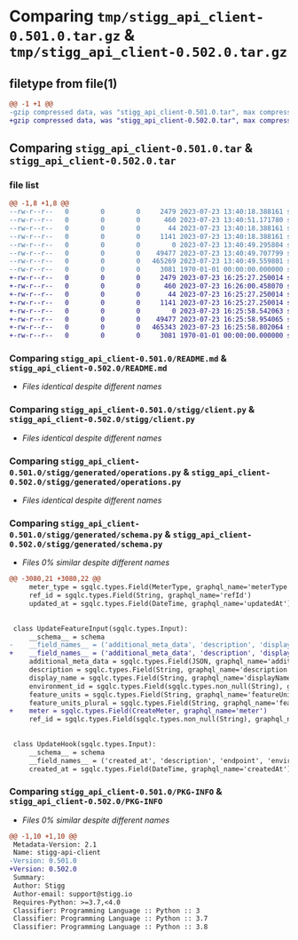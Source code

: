 # Comparing `tmp/stigg_api_client-0.501.0.tar.gz` & `tmp/stigg_api_client-0.502.0.tar.gz`

## filetype from file(1)

```diff
@@ -1 +1 @@
-gzip compressed data, was "stigg_api_client-0.501.0.tar", max compression
+gzip compressed data, was "stigg_api_client-0.502.0.tar", max compression
```

## Comparing `stigg_api_client-0.501.0.tar` & `stigg_api_client-0.502.0.tar`

### file list

```diff
@@ -1,8 +1,8 @@
--rw-r--r--   0        0        0     2479 2023-07-23 13:40:18.388161 stigg_api_client-0.501.0/README.md
--rw-r--r--   0        0        0      460 2023-07-23 13:40:51.171780 stigg_api_client-0.501.0/pyproject.toml
--rw-r--r--   0        0        0       44 2023-07-23 13:40:18.388161 stigg_api_client-0.501.0/stigg/__init__.py
--rw-r--r--   0        0        0     1141 2023-07-23 13:40:18.388161 stigg_api_client-0.501.0/stigg/client.py
--rw-r--r--   0        0        0        0 2023-07-23 13:40:49.295804 stigg_api_client-0.501.0/stigg/generated/__init__.py
--rw-r--r--   0        0        0    49477 2023-07-23 13:40:49.707799 stigg_api_client-0.501.0/stigg/generated/operations.py
--rw-r--r--   0        0        0   465269 2023-07-23 13:40:49.559801 stigg_api_client-0.501.0/stigg/generated/schema.py
--rw-r--r--   0        0        0     3081 1970-01-01 00:00:00.000000 stigg_api_client-0.501.0/PKG-INFO
+-rw-r--r--   0        0        0     2479 2023-07-23 16:25:27.250014 stigg_api_client-0.502.0/README.md
+-rw-r--r--   0        0        0      460 2023-07-23 16:26:00.458070 stigg_api_client-0.502.0/pyproject.toml
+-rw-r--r--   0        0        0       44 2023-07-23 16:25:27.250014 stigg_api_client-0.502.0/stigg/__init__.py
+-rw-r--r--   0        0        0     1141 2023-07-23 16:25:27.250014 stigg_api_client-0.502.0/stigg/client.py
+-rw-r--r--   0        0        0        0 2023-07-23 16:25:58.542063 stigg_api_client-0.502.0/stigg/generated/__init__.py
+-rw-r--r--   0        0        0    49477 2023-07-23 16:25:58.954065 stigg_api_client-0.502.0/stigg/generated/operations.py
+-rw-r--r--   0        0        0   465343 2023-07-23 16:25:58.802064 stigg_api_client-0.502.0/stigg/generated/schema.py
+-rw-r--r--   0        0        0     3081 1970-01-01 00:00:00.000000 stigg_api_client-0.502.0/PKG-INFO
```

### Comparing `stigg_api_client-0.501.0/README.md` & `stigg_api_client-0.502.0/README.md`

 * *Files identical despite different names*

### Comparing `stigg_api_client-0.501.0/stigg/client.py` & `stigg_api_client-0.502.0/stigg/client.py`

 * *Files identical despite different names*

### Comparing `stigg_api_client-0.501.0/stigg/generated/operations.py` & `stigg_api_client-0.502.0/stigg/generated/operations.py`

 * *Files identical despite different names*

### Comparing `stigg_api_client-0.501.0/stigg/generated/schema.py` & `stigg_api_client-0.502.0/stigg/generated/schema.py`

 * *Files 0% similar despite different names*

```diff
@@ -3080,21 +3080,22 @@
     meter_type = sgqlc.types.Field(MeterType, graphql_name='meterType')
     ref_id = sgqlc.types.Field(String, graphql_name='refId')
     updated_at = sgqlc.types.Field(DateTime, graphql_name='updatedAt')
 
 
 class UpdateFeatureInput(sgqlc.types.Input):
     __schema__ = schema
-    __field_names__ = ('additional_meta_data', 'description', 'display_name', 'environment_id', 'feature_units', 'feature_units_plural', 'ref_id')
+    __field_names__ = ('additional_meta_data', 'description', 'display_name', 'environment_id', 'feature_units', 'feature_units_plural', 'meter', 'ref_id')
     additional_meta_data = sgqlc.types.Field(JSON, graphql_name='additionalMetaData')
     description = sgqlc.types.Field(String, graphql_name='description')
     display_name = sgqlc.types.Field(String, graphql_name='displayName')
     environment_id = sgqlc.types.Field(sgqlc.types.non_null(String), graphql_name='environmentId')
     feature_units = sgqlc.types.Field(String, graphql_name='featureUnits')
     feature_units_plural = sgqlc.types.Field(String, graphql_name='featureUnitsPlural')
+    meter = sgqlc.types.Field(CreateMeter, graphql_name='meter')
     ref_id = sgqlc.types.Field(sgqlc.types.non_null(String), graphql_name='refId')
 
 
 class UpdateHook(sgqlc.types.Input):
     __schema__ = schema
     __field_names__ = ('created_at', 'description', 'endpoint', 'environment_id', 'event_log_types', 'id', 'secret_key', 'status')
     created_at = sgqlc.types.Field(DateTime, graphql_name='createdAt')
```

### Comparing `stigg_api_client-0.501.0/PKG-INFO` & `stigg_api_client-0.502.0/PKG-INFO`

 * *Files 0% similar despite different names*

```diff
@@ -1,10 +1,10 @@
 Metadata-Version: 2.1
 Name: stigg-api-client
-Version: 0.501.0
+Version: 0.502.0
 Summary: 
 Author: Stigg
 Author-email: support@stigg.io
 Requires-Python: >=3.7,<4.0
 Classifier: Programming Language :: Python :: 3
 Classifier: Programming Language :: Python :: 3.7
 Classifier: Programming Language :: Python :: 3.8
```


